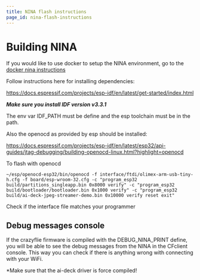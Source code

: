 ```yaml
---
title: NINA flash instructions
page_id: nina-flash-instructions
---
```



# Building NINA 

If you would like to use docker to setup the NINA environment, go to the [docker nina instructions](../nina-instructions/docker-nina.md)

Follow instructions here for installing dependencies:

https://docs.espressif.com/projects/esp-idf/en/latest/get-started/index.html

***Make sure you install IDF version v3.3.1***

The env var IDF_PATH must be define and the esp toolchain must be in the path.

Also the openocd as provided by esp should be installed:

https://docs.espressif.com/projects/esp-idf/en/latest/esp32/api-guides/jtag-debugging/building-openocd-linux.html?highlight=openocd

To flash with openocd

	~/esp/openocd-esp32/bin/openocd -f interface/ftdi/olimex-arm-usb-tiny-h.cfg -f board/esp-wroom-32.cfg -c "program_esp32 build/partitions_singleapp.bin 0x8000 verify" -c "program_esp32 build/bootloader/bootloader.bin 0x1000 verify" -c "program_esp32 build/ai-deck-jpeg-streamer-demo.bin 0x10000 verify reset exit"

Check if the interface file matches your programmer

## Debug messages console

If the crazyflie firmware is compiled with the DEBUG_NINA_PRINT define, you will be able to see the debug messages from the NINA in the CFclient console. This way you can check if there is anything wrong with connecting with your WiFi.

*Make sure that the ai-deck driver is force compiled!
